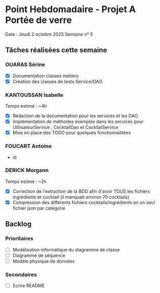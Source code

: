 # Point Hebdomadaire - Projet A Portée de verre

Date : Jeudi 2 octobre 2025
Semaine n° 5

## Tâches réalisées cette semaine

### OUARAS Sérine

- [x] Documentation classes metiers
- [x] Création des classes de tests Service/DAO

### KANTOUSSAN Isabelle
 Temps estimé :  ~4h
- [x] Rédaction de la documentation pour les services et les DAO
- [x] Implémentation de méthodes exemples dans les services pour UtilisateurService , CocktailDao et CocktailService
- [x] Mise en place des TODO pour quelques fonctionnalitées

### FOUCART Antoine

- [x]

### DERICK Morgann
Temps estimé : ~2h
- [x] Correction de l'extraction de la BDD afin d'avoir TOUS les fichiers ingrédients et cocktail
        (il manquait environ 70 cocktails)
- [x] Compression des différents fichiers cocktails/ingrédients en un seul fichier json par
        catégorie

## Backlog




### Prioritaires

- [ ] Modélisation informatique du diagramme de classe
- [ ] Diagramme de séquence
- [ ] Modèle physique de données

### Secondaires

- [ ] Ecrire README
